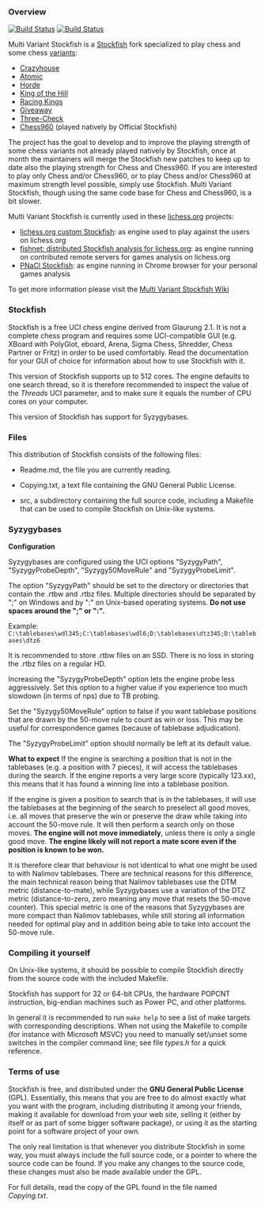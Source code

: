 ### Overview

[![Build Status](https://travis-ci.org/ddugovic/Stockfish.svg?branch=master)](https://travis-ci.org/ddugovic/Stockfish)
[![Build Status](https://ci.appveyor.com/api/projects/status/github/ddugovic/Stockfish?svg=true)](https://ci.appveyor.com/project/ddugovic/Stockfish)

Multi Variant Stockfish is a [Stockfish](https://github.com/official-stockfish/Stockfish) fork specialized to play chess and some chess [variants](https://en.lichess.org/variant):
- [Crazyhouse](https://en.lichess.org/variant/crazyhouse)
- [Atomic](https://en.lichess.org/variant/atomic)
- [Horde](https://en.lichess.org/variant/horde)
- [King of the Hill](https://en.lichess.org/variant/kingOfTheHill)
- [Racing Kings](https://en.lichess.org/variant/racingKings)
- [Giveaway](https://en.lichess.org/variant/antichess)
- [Three-Check](https://en.lichess.org/variant/threeCheck)
- [Chess960](https://en.lichess.org/variant/chess960) (played natively by Official Stockfish)

The project has the goal to develop and to improve the playing strength of some chess variants not already played natively by Stockfish, once at month the maintainers will merge the Stockfish new patches to keep up to date also the playing strength for Chess and Chess960. If you are interested to play only Chess and/or Chess960, or to play Chess and/or Chess960 at maximum strength level possible, simply use Stockfish. Multi Variant Stockfish, though using the same code base for Chess and Chess960, is a bit slower.

Multi Variant Stockfish is currently used in these [lichess.org](https://en.lichess.org/) projects: 
- [lichess.org custom Stockfish](https://github.com/niklasf/Stockfish): as engine used to play against the users on lichess.org
- [fishnet: distributed Stockfish analysis for lichess.org](https://github.com/niklasf/fishnet): as engine running on contributed remote servers for games analysis on lichess.org
- [PNaCl Stockfish](https://github.com/niklasf/stockfish.pexe): as engine running in Chrome browser for your personal games analysis

To get more information please visit the [Multi Variant Stockfish Wiki](https://github.com/ddugovic/Stockfish/wiki)


### Stockfish

Stockfish is a free UCI chess engine derived from Glaurung 2.1. It is
not a complete chess program and requires some UCI-compatible GUI
(e.g. XBoard with PolyGlot, eboard, Arena, Sigma Chess, Shredder, Chess
Partner or Fritz) in order to be used comfortably. Read the
documentation for your GUI of choice for information about how to use
Stockfish with it.

This version of Stockfish supports up to 512 cores. The engine defaults
to one search thread, so it is therefore recommended to inspect the value of
the *Threads* UCI parameter, and to make sure it equals the number of CPU
cores on your computer.

This version of Stockfish has support for Syzygybases.


### Files

This distribution of Stockfish consists of the following files:

  * Readme.md, the file you are currently reading.

  * Copying.txt, a text file containing the GNU General Public License.

  * src, a subdirectory containing the full source code, including a Makefile
    that can be used to compile Stockfish on Unix-like systems.


### Syzygybases

**Configuration**

Syzygybases are configured using the UCI options "SyzygyPath",
"SyzygyProbeDepth", "Syzygy50MoveRule" and "SyzygyProbeLimit".

The option "SyzygyPath" should be set to the directory or directories that
contain the .rtbw and .rtbz files. Multiple directories should be
separated by ";" on Windows and by ":" on Unix-based operating systems.
**Do not use spaces around the ";" or ":".**

Example: `C:\tablebases\wdl345;C:\tablebases\wdl6;D:\tablebases\dtz345;D:\tablebases\dtz6`

It is recommended to store .rtbw files on an SSD. There is no loss in
storing the .rtbz files on a regular HD.

Increasing the "SyzygyProbeDepth" option lets the engine probe less
aggressively. Set this option to a higher value if you experience too much
slowdown (in terms of nps) due to TB probing.

Set the "Syzygy50MoveRule" option to false if you want tablebase positions
that are drawn by the 50-move rule to count as win or loss. This may be useful
for correspondence games (because of tablebase adjudication).

The "SyzygyProbeLimit" option should normally be left at its default value.

**What to expect**
If the engine is searching a position that is not in the tablebases (e.g.
a position with 7 pieces), it will access the tablebases during the search.
If the engine reports a very large score (typically 123.xx), this means
that it has found a winning line into a tablebase position.

If the engine is given a position to search that is in the tablebases, it
will use the tablebases at the beginning of the search to preselect all
good moves, i.e. all moves that preserve the win or preserve the draw while
taking into account the 50-move rule.
It will then perform a search only on those moves. **The engine will not move
immediately**, unless there is only a single good move. **The engine likely
will not report a mate score even if the position is known to be won.**

It is therefore clear that behaviour is not identical to what one might
be used to with Nalimov tablebases. There are technical reasons for this
difference, the main technical reason being that Nalimov tablebases use the
DTM metric (distance-to-mate), while Syzygybases use a variation of the
DTZ metric (distance-to-zero, zero meaning any move that resets the 50-move
counter). This special metric is one of the reasons that Syzygybases are
more compact than Nalimov tablebases, while still storing all information
needed for optimal play and in addition being able to take into account
the 50-move rule.


### Compiling it yourself

On Unix-like systems, it should be possible to compile Stockfish
directly from the source code with the included Makefile.

Stockfish has support for 32 or 64-bit CPUs, the hardware POPCNT
instruction, big-endian machines such as Power PC, and other platforms.

In general it is recommended to run `make help` to see a list of make
targets with corresponding descriptions. When not using the Makefile to
compile (for instance with Microsoft MSVC) you need to manually
set/unset some switches in the compiler command line; see file *types.h*
for a quick reference.


### Terms of use

Stockfish is free, and distributed under the **GNU General Public License**
(GPL). Essentially, this means that you are free to do almost exactly
what you want with the program, including distributing it among your
friends, making it available for download from your web site, selling
it (either by itself or as part of some bigger software package), or
using it as the starting point for a software project of your own.

The only real limitation is that whenever you distribute Stockfish in
some way, you must always include the full source code, or a pointer
to where the source code can be found. If you make any changes to the
source code, these changes must also be made available under the GPL.

For full details, read the copy of the GPL found in the file named
*Copying.txt*.
